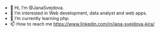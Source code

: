 - 👋 Hi, I’m @JanaSvejdova.
- 👀 I’m interested in Web development, data analyst and web apps. 
- 🌱 I’m currently learning php.
- 📫 How to reach me https://www.linkedin.com/in/jana-svejdova-kira/ 


